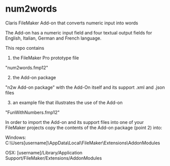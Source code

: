 # num2words
Claris FileMaker Add-on that converts numeric input into words

The Add-on has a numeric input field and four textual output fields for English, Italian, German and French language.

This repo contains 
1. the FileMaker Pro prototype file

"num2words.fmp12"

2. the Add-on package

"n2w Add-on package" with the Add-On itself and its support .xml and .json files

3. an example file that illustrates the use of the Add-on

"FunWithNumbers.fmp12" 

In order to import the Add-on and its support files into one of your FileMaker projects copy the contents of the Add-on package (point 2) into:

Windows: C:\Users\[username]\AppData\Local\FileMaker\Extensions\AddonModules

OSX: [username]/Library/Application Support/FileMaker/Extensions/AddonModules
